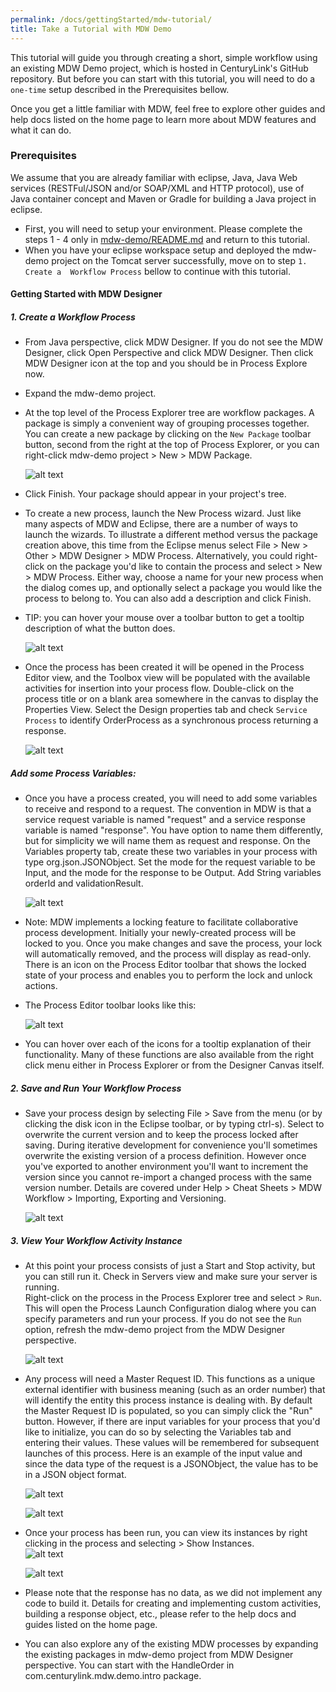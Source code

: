 ```yaml
---
permalink: /docs/gettingStarted/mdw-tutorial/
title: Take a Tutorial with MDW Demo
---
```


This tutorial will guide you through creating a short, simple workflow using an existing MDW Demo project, which is hosted in CenturyLink's GitHub repository.  But before you can start with this tutorial, you will need to do a `one-time` setup described in the Prerequisites bellow.

Once you get a little familiar with MDW, feel free to explore other guides and help docs listed on the home page to learn more about MDW features and what it can do.  

### Prerequisites
We assume that you are already familiar with eclipse, Java, Java Web services (RESTFul/JSON and/or SOAP/XML and HTTP protocol), use of Java container concept and Maven or Gradle for building a Java project in eclipse.

- First, you will need to setup your environment. Please complete the steps 1 - 4 only in [mdw-demo/README.md](https://github.com/CenturyLinkCloud/mdw-demo) and return to this tutorial. 
- When you have your eclipse workspace setup and deployed the mdw-demo project on the Tomcat server successfully, move on to step `1. Create a  Workflow Process` bellow to continue with this tutorial.

#### Getting Started with MDW Designer
#####  1.  Create a  Workflow Process
- From Java perspective, click MDW Designer. If you do not see the MDW Designer, click Open Perspective and click MDW Designer. Then click MDW Designer icon at the top and you should be in Process Explore now. 
- Expand the mdw-demo project. 
- At the top level of the Process Explorer tree are workflow packages.  A package is simply a convenient way of grouping processes together.  You can create a new 
  package by clicking on the `New Package` toolbar button, second from the right at the top of Process Explorer, or you can right-click mdw-demo project > New > MDW Package.
  
  ![alt text](../images/mdwWorkflowPackage.png "mdwWorkflowPackage")
 
- Click Finish.  Your package should appear in your project's tree.

- To create a new process, launch the New Process wizard.  Just like many aspects of MDW and Eclipse, there are a number of ways to launch the wizards.  To illustrate a 
  different method versus the package creation above, this time from the Eclipse menus select File > New > Other > MDW Designer > MDW Process.  Alternatively, you could 
  right-click on the package you'd like to contain the process and select > New > MDW Process.  Either way, choose a name for your new process when the dialog comes up,
  and optionally select a package you would like the process to belong to.  You can also add a description and click Finish.  

- TIP: you can hover your mouse over a toolbar button to get a tooltip description of what the button does.

  ![alt text](../images/mdwWorkflowPackage2.png "mdwWorkflowPackage2")
 
- Once the process has been created it will be opened in the Process Editor view, and the Toolbox view will be populated with the available activities for insertion into
  your process flow. Double-click on the process title or on a blank area somewhere in the canvas to display the Properties View. Select the Design properties tab and check `Service Process` to identify OrderProcess as a synchronous process returning a response. 
   
   ![alt text](../images/mdwWorkflowProcess.png "mdwWorkflowProcess")

##### Add some Process Variables:
-  Once you have a process created, you will need to add some variables to receive and respond to a request. The convention in MDW is that a service request variable is named "request" and a service response variable is named "response".  You have option to name them differently, but for simplicity we will name them as request and response.  On the Variables property tab, create these two variables in your process with type org.json.JSONObject.  Set the mode for the request variable to be Input, and the mode for the response to be Output.  Add String variables orderId and validationResult.

   ![alt text](../images/myOrderProcessVariable.png "myOrderProcessVariable")
   
- Note: MDW implements a locking feature to facilitate collaborative process development.  Initially your newly-created process will be locked to you.  Once you make 
  changes and save the process, your lock will automatically removed, and the process will display as read-only.  There is an icon on the Process Editor toolbar that 
  shows the locked state of your process and enables you to perform the lock and unlock actions.
  
- The Process Editor toolbar looks like this:

  ![alt text](../images/toolbar.jpg "toolbar")

- You can hover over each of the icons for a tooltip explanation of their functionality.  Many of these functions are also available from the right click menu either in
  Process Explorer or from the Designer Canvas itself.

#####  2.  Save and Run Your Workflow Process
- Save your process design by selecting File > Save from the menu (or by clicking the disk icon in the Eclipse toolbar, or by typing ctrl-s).  Select to overwrite the current version and to keep the process locked after saving.  During iterative development for convenience you'll sometimes overwrite the existing version of a process definition.  However once you've exported to another environment you'll want to increment the version since you cannot re-import a changed process with the same version number.  Details are covered under Help > Cheat Sheets > MDW Workflow > Importing, Exporting and Versioning.  

   ![alt text](../images/saveOrderProcess.png "saveOrderProcess")
 
#####  3.  View  Your  Workflow Activity Instance
- At this point your process consists of just a Start and Stop activity, but you can still run it.  Check in Servers view and make sure your server is running.  
  Right-click on the process in the Process Explorer tree and select > `Run`.  This will open the Process Launch Configuration dialog where you can specify parameters and 
  run your process. If you do not see the `Run` option, refresh the mdw-demo project from the MDW Designer perspective.
  
  ![alt text](../images/mdwWorkflowProcessRun.png "mdwWorkflowProcessRun")

- Any process will need a Master Request ID.  This functions as a unique external identifier with business meaning (such as an order number) that will identify the 
  entity this process instance is dealing with.  By default the Master Request ID is populated, so you can simply click the "Run" button.  However, if there are input 
  variables for your process that you'd like to initialize, you can do so by selecting the Variables tab and entering their values.  These values will be remembered 
  for subsequent launches of this process. Here is an example of the input value and since the data type of the request is a JSONObject, the value has to be in a JSON object format.

  ![alt text](../images/mdwWorkflowProcessRun2.png "mdwWorkflowProcessRun2")
  
  ![alt text](../images/mdwWorkflowProcessRun3.png "mdwWorkflowProcessRun3")
  
- Once your process has been run, you can view its instances by right clicking in the process and selecting > Show Instances.  
  ![alt text](../images/mdwWorkflowProcessRunResult.png "mdwWorkflowProcessRunResult")
  
  ![alt text](../images/mdwWorkflowProcessRunResult2.png "mdwWorkflowProcessRunResult2")
  
- Please note that the response has no data, as we did not implement any code to build it.  Details for creating and implementing custom activities, building a response object, etc., please refer to the help docs and guides listed on the home page. 

- You can also explore any of the existing MDW processes by expanding the existing packages in mdw-demo project from MDW Designer perspective. You can start with the HandleOrder in com.centurylink.mdw.demo.intro package.